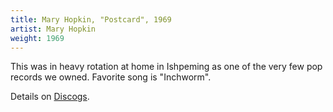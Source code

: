 ```yaml
---
title: Mary Hopkin, "Postcard", 1969
artist: Mary Hopkin
weight: 1969
---
```

This was in heavy rotation at home in Ishpeming
as one of the very few pop records we owned.
Favorite song is "Inchworm".

Details on [Discogs](https://www.discogs.com/Mary-Hopkin-Post-Card-Those-Were-The-Days/master/92507).
